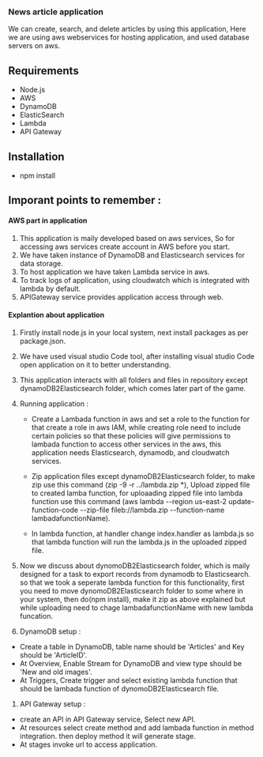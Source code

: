 ### News article application
We can create, search, and delete articles by using this application, Here we are using aws webservices for hosting application, and used database servers on aws.   

## Requirements 
 - Node.js
 - AWS 
 - DynamoDB
 - ElasticSearch
 - Lambda
 - API Gateway

## Installation

 - npm install

## Imporant points to remember :

#### AWS part in application

1. This application is maily developed based on aws services, So for accessing aws services create account in AWS before you start.
1. We have taken instance of DynamoDB and Elasticsearch services for data storage.
1. To host application we have taken Lambda service in aws.
1. To track logs of application, using cloudwatch which is integrated with lambda by default.
1. APIGateway service provides application access through web.

#### Explantion about application

1. Firstly install node.js in your local system, next install packages as per package.json.
1. We have used visual studio Code tool, after installing visual studio Code open application on it to better understanding.
1. This application interacts with all folders and files in repository except dynamoDB2Elasticsearch folder, which comes later part of the game.

1. Running application :

    * Create a Lambada function in aws and set a role to the function for that create a role in aws IAM, while creating role need to include certain policies so that these policies will give permissions to lambada function to access other services in the aws, this application needs Elasticsearch, dynamodb, and cloudwatch services.

    * Zip application files except dynamoDB2Elasticsearch folder, to make zip use this command (zip -9 -r ../lambda.zip *),  Upload zipped file to created lamba function, for uploaading zipped file into lambda function use this command (aws lambda --region us-east-2 update-function-code --zip-file fileb://lambda.zip  --function-name lambadafunctionName).

    * In lambda function, at handler change index.handler as lambda.js so that lambda function will run the lambda.js in the uploaded zipped file.

1. Now we discuss about dynomoDB2Elasticsearch folder, which is maily designed for a task to export records from dynamodb to Elasticsearch. so that we took a seperate lambda function for this functionality, first you need to move dynomoDB2Elasticsearch folder to some where in your system, then do(npm install), make it zip as above explained but while uploading need to chage lambadafunctionName with new lambda funcation.

1. DynamoDB setup :
 *  Create a table in DynamoDB, table name should be 'Articles' and Key should be 'ArticleID'.
 * At Overview, Enable Stream for DynamoDB and view type should be 'New and old images'.
 * At Triggers, Create trigger and select existing lambda function that should be lambada function of dynomoDB2Elasticsearch file.

1. API Gateway setup :
* create an API in API Gateway service, Select new API.
* At resources select create method and add lambada function in method integration. then deploy method it will generate stage.
* At stages invoke url to access application.










